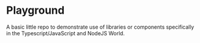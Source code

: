 # Playground

A basic little repo to demonstrate use of libraries or components specifically in the Typescript/JavaScript and NodeJS World. 